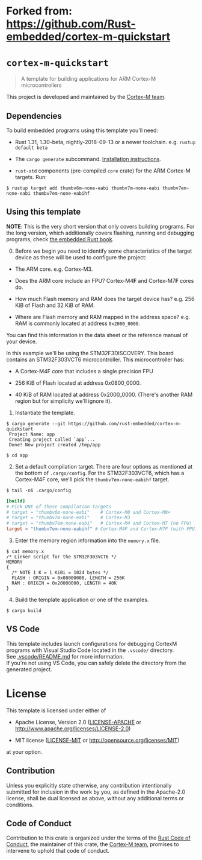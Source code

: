 # Forked from: https://github.com/Rust-embedded/cortex-m-quickstart

# `cortex-m-quickstart`

> A template for building applications for ARM Cortex-M microcontrollers

This project is developed and maintained by the [Cortex-M team][team].

## Dependencies

To build embedded programs using this template you'll need:

- Rust 1.31, 1.30-beta, nightly-2018-09-13 or a newer toolchain. e.g. `rustup
  default beta`

- The `cargo generate` subcommand. [Installation
  instructions](https://github.com/ashleygwilliams/cargo-generate#installation).

- `rust-std` components (pre-compiled `core` crate) for the ARM Cortex-M
  targets. Run:

``` console
$ rustup target add thumbv6m-none-eabi thumbv7m-none-eabi thumbv7em-none-eabi thumbv7em-none-eabihf
```

## Using this template

**NOTE**: This is the very short version that only covers building programs. For
the long version, which additionally covers flashing, running and debugging
programs, check [the embedded Rust book][book].

[book]: https://rust-embedded.github.io/book

0. Before we begin you need to identify some characteristics of the target
  device as these will be used to configure the project:

- The ARM core. e.g. Cortex-M3.

- Does the ARM core include an FPU? Cortex-M4**F** and Cortex-M7**F** cores do.

- How much Flash memory and RAM does the target device has? e.g. 256 KiB of
  Flash and 32 KiB of RAM.

- Where are Flash memory and RAM mapped in the address space? e.g. RAM is
  commonly located at address `0x2000_0000`.

You can find this information in the data sheet or the reference manual of your
device.

In this example we'll be using the STM32F3DISCOVERY. This board contains an
STM32F303VCT6 microcontroller. This microcontroller has:

- A Cortex-M4F core that includes a single precision FPU

- 256 KiB of Flash located at address 0x0800_0000.

- 40 KiB of RAM located at address 0x2000_0000. (There's another RAM region but
  for simplicity we'll ignore it).

1. Instantiate the template.

``` console
$ cargo generate --git https://github.com/rust-embedded/cortex-m-quickstart
 Project Name: app
 Creating project called `app`...
 Done! New project created /tmp/app

$ cd app
```

2. Set a default compilation target. There are four options as mentioned at the
   bottom of `.cargo/config`. For the STM32F303VCT6, which has a Cortex-M4F
   core, we'll pick the `thumbv7em-none-eabihf` target.

``` console
$ tail -n6 .cargo/config
```

``` toml
[build]
# Pick ONE of these compilation targets
# target = "thumbv6m-none-eabi"    # Cortex-M0 and Cortex-M0+
# target = "thumbv7m-none-eabi"    # Cortex-M3
# target = "thumbv7em-none-eabi"   # Cortex-M4 and Cortex-M7 (no FPU)
target = "thumbv7em-none-eabihf" # Cortex-M4F and Cortex-M7F (with FPU)
```

3. Enter the memory region information into the `memory.x` file.

``` console
$ cat memory.x
/* Linker script for the STM32F303VCT6 */
MEMORY
{
  /* NOTE 1 K = 1 KiBi = 1024 bytes */
  FLASH : ORIGIN = 0x08000000, LENGTH = 256K
  RAM : ORIGIN = 0x20000000, LENGTH = 40K
}
```

4. Build the template application or one of the examples.

``` console
$ cargo build
```

## VS Code

This template includes launch configurations for debugging CortexM programs with Visual Studio Code located in the `.vscode/` directory.  
See [.vscode/README.md](./.vscode/README.md) for more information.  
If you're not using VS Code, you can safely delete the directory from the generated project.

# License

This template is licensed under either of

- Apache License, Version 2.0 ([LICENSE-APACHE](LICENSE-APACHE) or
  http://www.apache.org/licenses/LICENSE-2.0)

- MIT license ([LICENSE-MIT](LICENSE-MIT) or http://opensource.org/licenses/MIT)

at your option.

## Contribution

Unless you explicitly state otherwise, any contribution intentionally submitted
for inclusion in the work by you, as defined in the Apache-2.0 license, shall be
dual licensed as above, without any additional terms or conditions.

## Code of Conduct

Contribution to this crate is organized under the terms of the [Rust Code of
Conduct][CoC], the maintainer of this crate, the [Cortex-M team][team], promises
to intervene to uphold that code of conduct.

[CoC]: https://www.rust-lang.org/policies/code-of-conduct
[team]: https://github.com/rust-embedded/wg#the-cortex-m-team
